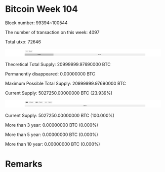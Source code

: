 # Bitcoin Week 104

Block number: 99394~100544

The number of transaction on this week: 4097

Total utxo: 72646

![](../images/mined_week104.png)

Theoretical Total Supply: 20999999.97690000 BTC

Permanently disappeared: 0.00000000 BTC

Maximum Possible Total Supply: 20999999.97690000 BTC

Current Supply: 5027250.00000000 BTC (23.939%)

![](../images/year_week104.png)


Current Supply: 5027250.00000000 BTC (100.000%)

More than 3 year: 0.00000000 BTC (0.000%)

More than 5 year: 0.00000000 BTC (0.000%)

More than 10 year: 0.00000000 BTC (0.000%)

# Remarks

